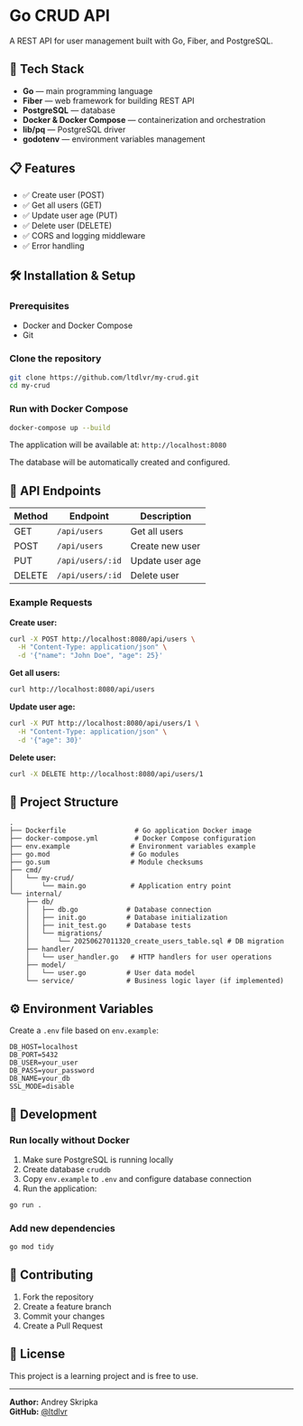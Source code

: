# Go CRUD API

A REST API for user management built with Go, Fiber, and PostgreSQL.

## 🚀 Tech Stack

- **Go** — main programming language
- **Fiber** — web framework for building REST API
- **PostgreSQL** — database
- **Docker & Docker Compose** — containerization and orchestration
- **lib/pq** — PostgreSQL driver
- **godotenv** — environment variables management

## 📋 Features

- ✅ Create user (POST)
- ✅ Get all users (GET)
- ✅ Update user age (PUT)
- ✅ Delete user (DELETE)
- ✅ CORS and logging middleware
- ✅ Error handling

## 🛠 Installation & Setup

### Prerequisites
- Docker and Docker Compose
- Git

### Clone the repository
```bash
git clone https://github.com/ltdlvr/my-crud.git
cd my-crud
```

### Run with Docker Compose
```bash
docker-compose up --build
```

The application will be available at: `http://localhost:8080`

The database will be automatically created and configured.

## 📡 API Endpoints

| Method | Endpoint         | Description     |
|--------|------------------|-----------------|
| GET    | `/api/users`     | Get all users   |
| POST   | `/api/users`     | Create new user |
| PUT    | `/api/users/:id` | Update user age |
| DELETE | `/api/users/:id` | Delete user     |

### Example Requests

**Create user:**
```bash
curl -X POST http://localhost:8080/api/users \
  -H "Content-Type: application/json" \
  -d '{"name": "John Doe", "age": 25}'
```

**Get all users:**
```bash
curl http://localhost:8080/api/users
```

**Update user age:**
```bash
curl -X PUT http://localhost:8080/api/users/1 \
  -H "Content-Type: application/json" \
  -d '{"age": 30}'
```

**Delete user:**
```bash
curl -X DELETE http://localhost:8080/api/users/1
```



## 📁 Project Structure

```
.
├── Dockerfile                 # Go application Docker image
├── docker-compose.yml         # Docker Compose configuration
├── env.example               # Environment variables example
├── go.mod                    # Go modules
├── go.sum                    # Module checksums
├── cmd/
│   └── my-crud/
│       └── main.go           # Application entry point
└── internal/
    ├── db/
    │   ├── db.go            # Database connection
    │   ├── init.go          # Database initialization
    │   ├── init_test.go     # Database tests
    │   └── migrations/
    │       └── 20250627011320_create_users_table.sql # DB migration
    ├── handler/
    │   └── user_handler.go   # HTTP handlers for user operations
    ├── model/
    │   └── user.go          # User data model
    └── service/             # Business logic layer (if implemented)
```

## ⚙️ Environment Variables

Create a `.env` file based on `env.example`:

```env
DB_HOST=localhost
DB_PORT=5432
DB_USER=your_user
DB_PASS=your_password
DB_NAME=your_db
SSL_MODE=disable
```

## 🔧 Development

### Run locally without Docker
1. Make sure PostgreSQL is running locally
2. Create database `cruddb`
3. Copy `env.example` to `.env` and configure database connection
4. Run the application:
```bash
go run .
```

### Add new dependencies
```bash
go mod tidy
```

## 🤝 Contributing

1. Fork the repository
2. Create a feature branch
3. Commit your changes
4. Create a Pull Request

## 📄 License

This project is a learning project and is free to use.

---

**Author:** Andrey Skripka  
**GitHub:** [@ltdlvr](https://github.com/ltdlvr)
